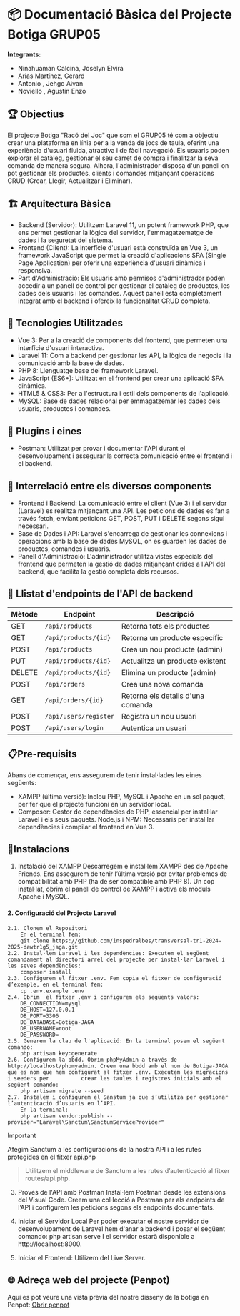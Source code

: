 # 📦 Documentació Bàsica del Projecte Botiga GRUP05
**Integrants:**
- Ninahuaman Calcina, Joselyn Elvira
- Arias Martínez, Gerard
- Antonio , Jehgo Aivan
- Noviello , Agustín Enzo

## 🏆 Objectius
El projecte Botiga "Racó del Joc" que som el GRUP05 té com a objectiu crear una plataforma en línia per a la venda de jocs de taula, oferint una experiència d'usuari fluida, atractiva i de fàcil navegació. Els usuaris poden explorar el catàleg, gestionar el seu carret de compra i finalitzar la seva comanda de manera segura. Alhora, l'administrador disposa d'un panell on pot gestionar els productes, clients i comandes mitjançant operacions CRUD (Crear, Llegir, Actualitzar i Eliminar).

## 🏗️ Arquitectura Bàsica
- Backend (Servidor): Utilitzem Laravel 11, un potent framework PHP, que ens permet gestionar la lògica del servidor, l'emmagatzematge de dades i la seguretat del sistema.
- Frontend (Client): La interfície d'usuari està construïda en Vue 3, un framework JavaScript que permet la creació d'aplicacions SPA (Single Page Application) per oferir una experiència d'usuari dinàmica i responsiva.
- Part d'Administració: Els usuaris amb permisos d'administrador poden accedir a un panell de control per gestionar el catàleg de productes, les dades dels usuaris i les comandes. Aquest panell està completament integrat amb el backend i ofereix la funcionalitat CRUD completa.

## 🔧 Tecnologies Utilitzades
- Vue 3: Per a la creació de components del frontend, que permeten una interfície d'usuari interactiva.
- Laravel 11: Com a backend per gestionar les API, la lògica de negocis i la comunicació amb la base de dades.
- PHP 8: Llenguatge base del framework Laravel.
- JavaScript (ES6+): Utilitzat en el frontend per crear una aplicació SPA dinàmica.
- HTML5 & CSS3: Per a l'estructura i estil dels components de l'aplicació.
- MySQL: Base de dades relacional per emmagatzemar les dades dels usuaris, productes i comandes.

## 🔌 Plugins i eines
- Postman: Utilitzat per provar i documentar l'API durant el desenvolupament i assegurar la correcta comunicació entre el frontend i el backend.

## 🔄 Interrelació entre els diversos components
- Frontend i Backend: La comunicació entre el client (Vue 3) i el servidor (Laravel) es realitza mitjançant una API. Les peticions de dades es fan a través fetch, enviant peticions GET, POST, PUT i DELETE segons sigui necessari.
- Base de Dades i API: Laravel s'encarrega de gestionar les connexions i operacions amb la base de dades MySQL, on es guarden les dades de productes, comandes i usuaris.
- Panell d'Administració: L'administrador utilitza vistes especials del frontend que permeten la gestió de dades mitjançant crides a l'API del backend, que facilita la gestió completa dels recursos.

## 📑 Llistat d'endpoints de l'API de backend   

| Mètode  |	Endpoint	          | Descripció                            |
|---------|-----------------------|---------------------------------------|
| GET	  | `/api/products`  	      | Retorna tots els productes            |
| GET	  | `/api/products/{id}`	  | Retorna un producte específic         |
| POST	  | `/api/products`	      | Crea un nou producte (admin)          |
| PUT	  | `/api/products/{id}`	  | Actualitza un producte existent       |
| DELETE  |	`/api/products/{id}`	  | Elimina un producte (admin)           |
| POST	  | `/api/orders`	          | Crea una nova comanda                 |
| GET	  | `/api/orders/{id}`	  | Retorna els detalls d'una comanda     |
| POST	  | `/api/users/register`   |	Registra un nou usuari                |
| POST	  | `/api/users/login`	  | Autentica un usuari                   |

## 📋Pre-requisits 
Abans de començar, ens assegurem de tenir instal·lades les eines següents:

- XAMPP (última versió): Inclou PHP, MySQL i Apache en un sol paquet, per fer que el projecte funcioni en un servidor local.
- Composer: Gestor de dependències de PHP, essencial per instal·lar Laravel i els seus paquets.
Node.js i NPM: Necessaris per instal·lar dependències i compilar el frontend en Vue 3.

## 🔧Instalacions 

1. Instalació del XAMPP
Descarregem e instal·lem XAMPP des de Apache Friends.
Ens assegurem de tenir l’última versió per evitar problemes de compatibilitat amb PHP (ha de ser compatible amb PHP 8).
Un cop instal·lat, obrim el panell de control de XAMPP i activa els mòduls Apache i MySQL.

#### 2. Configuració del Projecte Laravel
    2.1. Clonem el Repositori
        En el terminal fem: 
        git clone https://github.com/inspedralbes/transversal-tr1-2024-2025-dawtr1g5_jaga.git
    2.2. Instal·lem Laravel i les dependències: Executem el següent comandament al directori arrel del projecte per instal·lar Laravel i les seves dependències:
        composer install
    2.3. Configurem el fitxer .env. Fem copia el fitxer de configuració d’exemple, en el terminal fem: 
        cp .env.example .env
    2.4. Obrim  el fitxer .env i configurem els següents valors:
        DB_CONNECTION=mysql
        DB_HOST=127.0.0.1
        DB_PORT=3306
        DB_DATABASE=Botiga-JAGA
        DB_USERNAME=root
        DB_PASSWORD=
    2.5. Generem la clau de l'aplicació: En la terminal posem el següent comando:
        php artisan key:generate
    2.6. Configurem la bbdd. Obrim phpMyAdmin a través de http://localhost/phpmyadmin. Creem una bbdd amb el nom de Botiga-JAGA que es nom que hem configurat al fitxer .env. Executem les migracions i seeders per          crear les taules i registres inicials amb el següent comando:
        php artisan migrate --seed
    2.7. Instalem i configurem el Sanstum ja que s’utilitza per gestionar l’autenticació d’usuaris en l’API. 
        En la terminal:
        php artisan vendor:publish --provider="Laravel\Sanctum\SanctumServiceProvider"
> [!IMPORTANT]
> Afegim Sanctum a les configuracions de la nostra API i a les rutes protegides en el fitxer api.php
>> Utilitzem el middleware de Sanctum a les rutes d’autenticació al fitxer routes/api.php.

3. Proves de l'API amb Postman
Instal·lem Postman desde les extensions del Visual Code.
Creem una col·lecció a Postman per als endpoints de l’API i configurem les peticions segons els endpoints documentats.

4. Iniciar el Servidor Local
Per poder executar el nostre servidor de desenvolupament de Laravel hem d'anar a backend i posar el següent comando:
    php artisan serve
I el servidor estarà disponible a http://localhost:8000.

5. Iniciar el Frontend: Utilizem del Live Server.

## 🌐 Adreça web del projecte (Penpot)
Aquí es pot veure una vista prèvia del nostre disseny de la botiga en Penpot: [Obrir penpot](https://design.penpot.app/#/view/9cff1166-2265-80f2-8005-2fd893e53b00?page-id=9cff1166-2265-80f2-8005-2fd893e53b01&section=interactions&index=0&share-id=226a7763-6852-8092-8005-2ff2c286b2cc&interactions-mode=show-on-click )

